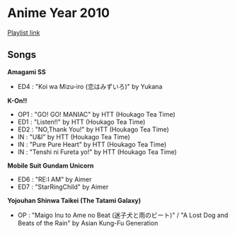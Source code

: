 # Anime Year 2010

[Playlist link](https://open.spotify.com/user/fz230568w0ccmom2dg3zvxq1h/playlist/3lWKoqSb4yyj6xYeDoyAUn?si=PQxVvgDDTKazaWyLArcmxQ)

## Songs

**Amagami SS**
* ED4 : "Koi wa Mizu-iro (恋はみずいろ)" by Yukana

**K-On!!**
* OP1 : "GO! GO! MANIAC" by HTT (Houkago Tea Time)
* ED1 : "Listen!!" by HTT (Houkago Tea Time)
* ED2 : "NO,Thank You!" by HTT (Houkago Tea Time)
* IN : "U&I" by HTT (Houkago Tea Time)
* IN : "Pure Pure Heart" by HTT (Houkago Tea Time)
* IN : "Tenshi ni Fureta yo!" by HTT (Houkago Tea Time)

**Mobile Suit Gundam Unicorn**
* ED6 : "RE:I AM" by Aimer
* ED7 : "StarRingChild" by Aimer 

**Yojouhan Shinwa Taikei (The Tatami Galaxy)**
* OP : "Maigo Inu to Ame no Beat (迷子犬と雨のビート)" / "A Lost Dog and Beats of the Rain" by Asian Kung-Fu Generation